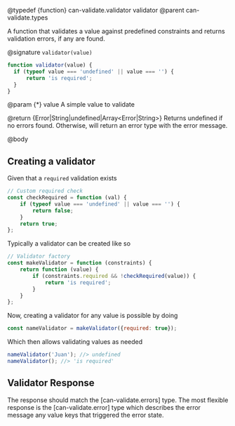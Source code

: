 @typedef {function} can-validate.validator validator
@parent can-validate.types

A function that validates a value against predefined constraints and returns validation errors, if any are found.

@signature `validator(value)`

  ```js
function validator(value) {
	if (typeof value === 'undefined' || value === '') {
		return 'is required';
	}
}
  ```

  @param {*} value A simple value to validate

  @return {Error|String|undefined|Array<Error|String>}  Returns undefined if no errors found. Otherwise, will return an error type with the error message.

@body

## Creating a validator

Given that a `required` validation exists
```js
// Custom required check
const checkRequired = function (val) {
	if (typeof value === 'undefined' || value === '') {
		return false;
	}
	return true;
};
```

Typically a validator can be created like so

```js
// Validator factory
const makeValidator = function (constraints) {
	return function (value) {
		if (constraints.required && !checkRequired(value)) {
			return 'is required';
		}
	}
};
```

Now, creating a validator for any value is possible by doing

```js
const nameValidator = makeValidator({required: true});
```

Which then allows validating values as needed

```js
nameValidator('Juan'); //> undefined
nameValidator(); //> 'is required'
```

## Validator Response

The response should match the [can-validate.errors] type. The most flexible response
is the [can-validate.error] type which describes the error message any value keys that
triggered the error state.
